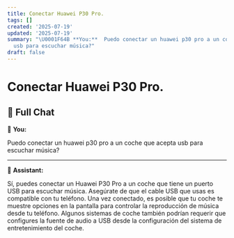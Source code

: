 ```yaml
---
title: Conectar Huawei P30 Pro.
tags: []
created: '2025-07-19'
updated: '2025-07-19'
summary: "\U0001F64B **You:**  Puedo conectar un huawei p30 pro a un coche que acepta
  usb para escuchar música?"
draft: false
---
```


# Conectar Huawei P30 Pro.

## 🧠 Full Chat

🙋 **You:**

Puedo conectar un huawei p30 pro a un coche que acepta usb para escuchar música?

---

🤖 **Assistant:**

Sí, puedes conectar un Huawei P30 Pro a un coche que tiene un puerto USB para escuchar música. Asegúrate de que el cable USB que usas es compatible con tu teléfono. Una vez conectado, es posible que tu coche te muestre opciones en la pantalla para controlar la reproducción de música desde tu teléfono. Algunos sistemas de coche también podrían requerir que configures la fuente de audio a USB desde la configuración del sistema de entretenimiento del coche.